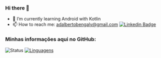 ### Hi there 👋

- 🌱 I’m currently learning Android with Kotlin
- 📫 How to reach me: adalbertobengaly@gmail.com    [![Linkedin Badge](https://img.shields.io/badge/-LinkedIn-blue?style=flat-square&logo=Linkedin&logoColor=white&link=https://www.linkedin.com/in/adalbertomidon/)](https://www.linkedin.com/in/adalbertomidon/)

### Minhas informações aqui no GitHub:

![Status](https://github-readme-stats.vercel.app/api?username=adalbertobengaly) [![Linguagens](https://github-readme-stats.vercel.app/api/top-langs/?username=SeuNomeDeUsuario&layout=compact)](https://github.com/adalbertobengaly)


